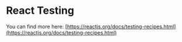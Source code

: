 # React Testing

You can find more here: [https://reactjs.org/docs/testing-recipes.html](https://reactjs.org/docs/testing-recipes.html)
